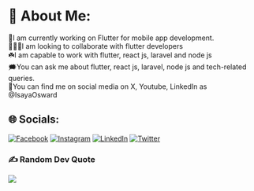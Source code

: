 # 💫 About Me:
🔭I am currently working on Flutter for mobile app development.<br>🧑‍🤝‍🧑I am looking to collaborate with flutter developers<br>☘️I am capable to work with flutter, react js, laravel and node js<br>
🗯️You can ask me about flutter, react js, laravel, node js and tech-related queries.<br>📩You can find me on social media on X, Youtube, LinkedIn as @IsayaOsward


## 🌐 Socials:
[![Facebook](https://img.shields.io/badge/Facebook-%231877F2.svg?logo=Facebook&logoColor=white)](https://facebook.com/IsayaOsward) [![Instagram](https://img.shields.io/badge/Instagram-%23E4405F.svg?logo=Instagram&logoColor=white)](https://instagram.com/isayaosward_) [![LinkedIn](https://img.shields.io/badge/LinkedIn-%230077B5.svg?logo=linkedin&logoColor=white)](https://linkedin.com/in/IsayaOsward) [![Twitter](https://img.shields.io/badge/Twitter-%231DA1F2.svg?logo=Twitter&logoColor=white)](https://twitter.com/IsayaOsward) 

### ✍️ Random Dev Quote
![](https://quotes-github-readme.vercel.app/api?type=horizontal&theme=radical)
